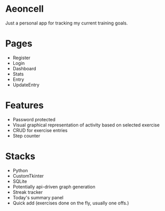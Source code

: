 # Aeoncell
Just a personal app for tracking my current training goals.

# Pages
- Register
- Login
- Dashboard
- Stats
- Entry
- UpdateEntry

# Features
- Password protected
- Visual graphical representation of activity based on selected exercise
- CRUD for exercise entries
- Step counter

# Stacks
- Python
- CustomTkinter
- SQLite
- Potentially api-driven graph generation
- Streak tracker
- Today's summary panel
- Quick add (exercises done on the fly, usually one offs.)
